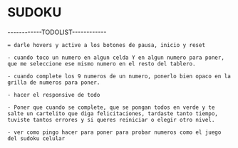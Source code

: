 # SUDOKU

------------TODOLIST------------

    = darle hovers y active a los botones de pausa, inicio y reset

    - cuando toco un numero en algun celda Y en algun numero para poner, que me seleccione ese mismo numero en el resto del tablero.

    - cuando complete los 9 numeros de un numero, ponerlo bien opaco en la grilla de numeros para poner.

    - hacer el responsive de todo

    - Poner que cuando se complete, que se pongan todos en verde y te salte un cartelito que diga felicitaciones, tardaste tanto tiempo, tuviste tantos errores y si queres reiniciar o elegir otro nivel.

    - ver como pingo hacer para poner para probar numeros como el juego del sudoku celular







    